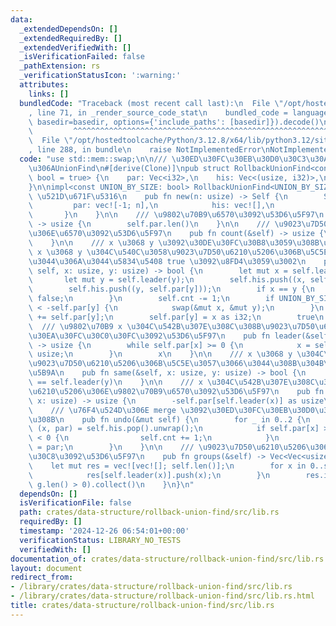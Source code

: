 ```yaml
---
data:
  _extendedDependsOn: []
  _extendedRequiredBy: []
  _extendedVerifiedWith: []
  _isVerificationFailed: false
  _pathExtension: rs
  _verificationStatusIcon: ':warning:'
  attributes:
    links: []
  bundledCode: "Traceback (most recent call last):\n  File \"/opt/hostedtoolcache/Python/3.12.8/x64/lib/python3.12/site-packages/onlinejudge_verify/documentation/build.py\"\
    , line 71, in _render_source_code_stat\n    bundled_code = language.bundle(stat.path,\
    \ basedir=basedir, options={'include_paths': [basedir]}).decode()\n          \
    \         ^^^^^^^^^^^^^^^^^^^^^^^^^^^^^^^^^^^^^^^^^^^^^^^^^^^^^^^^^^^^^^^^^^^^^^^^^^^^^^^^^\n\
    \  File \"/opt/hostedtoolcache/Python/3.12.8/x64/lib/python3.12/site-packages/onlinejudge_verify/languages/rust.py\"\
    , line 288, in bundle\n    raise NotImplementedError\nNotImplementedError\n"
  code: "use std::mem::swap;\n\n/// \u30ED\u30FC\u30EB\u30D0\u30C3\u30AF\u53EF\u80FD\
    \u306AUnionFind\n#[derive(Clone)]\npub struct RollbackUnionFind<const UNION_BY_SIZE:\
    \ bool = true> {\n    par: Vec<i32>,\n    his: Vec<(usize, i32)>,\n    cnt: usize,\n\
    }\n\nimpl<const UNION_BY_SIZE: bool> RollbackUnionFind<UNION_BY_SIZE> {\n    ///\
    \ \u521D\u671F\u5316\n    pub fn new(n: usize) -> Self {\n        Self {\n   \
    \         par: vec![-1; n],\n            his: vec![],\n            cnt: n,\n \
    \       }\n    }\n\n    /// \u9802\u70B9\u6570\u3092\u53D6\u5F97\n    pub fn len(&self)\
    \ -> usize {\n        self.par.len()\n    }\n\n    /// \u9023\u7D50\u6210\u5206\
    \u306E\u6570\u3092\u53D6\u5F97\n    pub fn count(&self) -> usize {\n        self.cnt\n\
    \    }\n\n    /// x \u3068 y \u3092\u30DE\u30FC\u30B8\u3059\u308B\u3002\n    ///\
    \ x \u3068 y \u304C\u540C\u3058\u9023\u7D50\u6210\u5206\u306B\u5C5E\u3057\u3066\
    \u3044\u306A\u3044\u5834\u5408 true \u3092\u8FD4\u3059\u3002\n    pub fn merge(&mut\
    \ self, x: usize, y: usize) -> bool {\n        let mut x = self.leader(x);\n \
    \       let mut y = self.leader(y);\n        self.his.push((x, self.par[x]));\n\
    \        self.his.push((y, self.par[y]));\n        if x == y {\n            return\
    \ false;\n        }\n        self.cnt -= 1;\n        if UNION_BY_SIZE && -self.par[x]\
    \ < -self.par[y] {\n            swap(&mut x, &mut y);\n        }\n        self.par[x]\
    \ += self.par[y];\n        self.par[y] = x as i32;\n        true\n    }\n\n  \
    \  /// \u9802\u70B9 x \u304C\u542B\u307E\u308C\u308B\u9023\u7D50\u6210\u5206\u306E\
    \u30EA\u30FC\u30C0\u30FC\u3092\u53D6\u5F97\n    pub fn leader(&self, mut x: usize)\
    \ -> usize {\n        while self.par[x] >= 0 {\n            x = self.par[x] as\
    \ usize;\n        }\n        x\n    }\n\n    /// x \u3068 y \u304C\u540C\u3058\
    \u9023\u7D50\u6210\u5206\u306B\u5C5E\u3057\u3066\u3044\u308B\u304B\u3092\u5224\
    \u5B9A\n    pub fn same(&self, x: usize, y: usize) -> bool {\n        self.leader(x)\
    \ == self.leader(y)\n    }\n\n    /// x \u304C\u542B\u307E\u308C\u308B\u9023\u7D50\
    \u6210\u5206\u306E\u9802\u70B9\u6570\u3092\u53D6\u5F97\n    pub fn size(&self,\
    \ x: usize) -> usize {\n        -self.par[self.leader(x)] as usize\n    }\n\n\
    \    /// \u76F4\u524D\u306E merge \u3092\u30ED\u30FC\u30EB\u30D0\u30C3\u30AF\u3059\
    \u308B\n    pub fn undo(&mut self) {\n        for _ in 0..2 {\n            let\
    \ (x, par) = self.his.pop().unwrap();\n            if self.par[x] >= 0 && par\
    \ < 0 {\n                self.cnt += 1;\n            }\n            self.par[x]\
    \ = par;\n        }\n    }\n\n    /// \u9023\u7D50\u6210\u5206\u306E\u30EA\u30B9\
    \u30C8\u3092\u53D6\u5F97\n    pub fn groups(&self) -> Vec<Vec<usize>> {\n    \
    \    let mut res = vec![vec![]; self.len()];\n        for x in 0..self.len() {\n\
    \            res[self.leader(x)].push(x);\n        }\n        res.into_iter().filter(|g|\
    \ g.len() > 0).collect()\n    }\n}\n"
  dependsOn: []
  isVerificationFile: false
  path: crates/data-structure/rollback-union-find/src/lib.rs
  requiredBy: []
  timestamp: '2024-12-26 06:54:01+00:00'
  verificationStatus: LIBRARY_NO_TESTS
  verifiedWith: []
documentation_of: crates/data-structure/rollback-union-find/src/lib.rs
layout: document
redirect_from:
- /library/crates/data-structure/rollback-union-find/src/lib.rs
- /library/crates/data-structure/rollback-union-find/src/lib.rs.html
title: crates/data-structure/rollback-union-find/src/lib.rs
---
```

